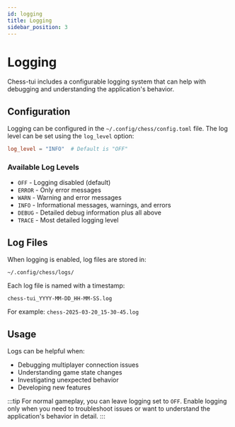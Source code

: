 ```yaml
---
id: logging
title: Logging
sidebar_position: 3
---
```


# Logging

Chess-tui includes a configurable logging system that can help with debugging and understanding the application's behavior.

## Configuration

Logging can be configured in the `~/.config/chess/config.toml` file. The log level can be set using the `log_level` option:

```toml
log_level = "INFO"  # Default is "OFF"
```

### Available Log Levels

- `OFF` - Logging disabled (default)
- `ERROR` - Only error messages
- `WARN` - Warning and error messages
- `INFO` - Informational messages, warnings, and errors
- `DEBUG` - Detailed debug information plus all above
- `TRACE` - Most detailed logging level

## Log Files

When logging is enabled, log files are stored in:
```
~/.config/chess/logs/
```

Each log file is named with a timestamp:
```
chess-tui_YYYY-MM-DD_HH-MM-SS.log
```

For example: `chess-2025-03-20_15-30-45.log`

## Usage

Logs can be helpful when:
- Debugging multiplayer connection issues
- Understanding game state changes
- Investigating unexpected behavior
- Developing new features

:::tip
For normal gameplay, you can leave logging set to `OFF`. Enable logging only when you need to troubleshoot issues or want to understand the application's behavior in detail.
::: 